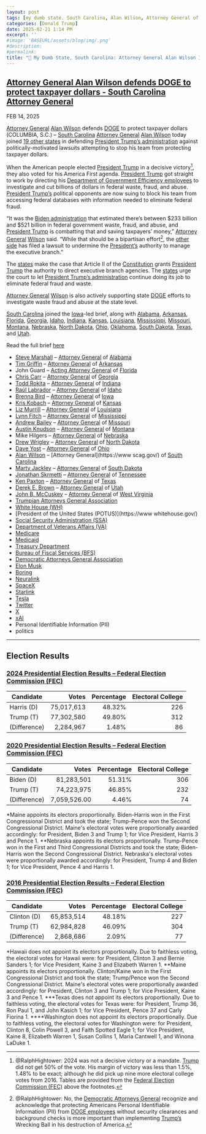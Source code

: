 ```yaml
---
layout: post
tags: [my dumb state. South Carolina, Alan Wilson, Attorney General of South Carolina, Brenna Bird, Attorney General of Iowa, Jonathan Skrmetti, Attorney General of Tennessee, JohnGuard, Acting Attorney General of Florida, Chris Carr, Attorney General of Georgia.gov, Liz Murrill, Attorney General of Louisiana, Lynn Fitch, Attorney General / MS.GOV of Mississippi, Dave Yost, Attorney General of Ohio, Ken Paxton, Attorney General of Texas, Steve Marshall, Attorney General of Alabama, Raúl Labrador, Attorney General of Idaho, Drew Wrigley, Attorney General of North Dakota, Derek E. Brown, Attorney General of Utah, Todd Rokita, Attorney General of Indiana, Marty Jackley, Attorney General of South Dakota, Tim Griffin, Attorney General of Arkansass, Austin Knudson, Attorney General of Montana, Andrew Bailey, Attorney General of Missouri, Kris Kobach, Attorney General of Kansas, John B. McCuskey, Attorney General of West Virginia, Mike Hilgers, Attorney General of Nebraska, Trumpian Attorneys General Association, White House (WH), President of the United States (POTUS), Social Security Administration (SSA), Department of Veterans Affairs (VA), Medicare, Medicaid, Treasury Department, Bureau of Fiscal Services (BFS), Democratic Attorneys General Association, Elon Musk, Boring, Neuralink, SpaceX, Starlink, Tesla, Twitter, X, xAI, Personal Identifiable Information (PII), politics]
categories: [Donald Trump]
date: 2025-02-21 1:14 PM
excerpt: ''
#image: 'BASEURL/assets/blog/img/.png'
#description:
#permalink:
title: "🚨 My Dumb State, South Carolina: Attorney General Alan Wilson Is Not Interested In Protecting South Carolinians' Personal Identifiable Information (PII) In the Biggest Data Breach of the US Treasury Central Payment System! 🚨"
---
```



## [Attorney General Alan Wilson defends DOGE to protect taxpayer dollars - South Carolina Attorney General](https://www.scag.gov/about-the-office/news/attorney-general-alan-wilson-defends-doge-to-protect-taxpayer-dollars/)

FEB 14, 2025

[Attorney General](https://www.scag.gov/) [Alan Wilson](https://www.scag.gov/about-the-office/meet-the-attorney-general/) defends [DOGE](https://doge.gov/) to protect taxpayer dollars
(COLUMBIA, S.C.) – [South Carolina](https://www.sc.gov/) [Attorney General](https://www.scag.gov/) [Alan Wilson](https://www.scag.gov/about-the-office/meet-the-attorney-general/) today joined [19 other states](https://republicanags.com/) in defending [President Trump’s administration](https://www.whitehouse.gov/) against politically-motivated lawsuits attempting to stop his team from protecting taxpayer dollars.

When the American people elected [President Trump](https://www.whitehouse.gov/) in a decisive victory[^21], they also voted for his America First agenda. [President Trump](https://www.whitehouse.gov/) got straight to work by directing his [Department of Government Efficiency employees](https://www.scag.gov/) to investigate and cut billions of dollars in federal waste, fraud, and abuse. [President Trump’s](https://www.whitehouse.gov) political opponents are now suing to block his team from accessing federal databases with information needed to eliminate federal fraud.

[^21]: @RalphHightower: 2024 was not a decisive victory or a mandate. [Trump](https://www.whitehouse.gov/) did not get 50% of the vote. His margin of victory was less than 1.5%, 1.48% to be exact; although he did pick up nine more electoral college votes from 2016. Tables are provided from the [Federal Election Commission (FEC)](https://www.fec.gov/) above the footnotes.

“It was the [Biden administration](bidenwhitehouse.archives.gov/) that estimated there’s between \$233 billion and \$521 billion in federal government waste, fraud, and abuse, and [President Trump](https://www.whitehouse.gov/) is combatting that and saving taxpayers’ money,” [Attorney General](https://www.scag.gov/) [Wilson](https://www.scag.gov/about-the-office/meet-the-attorney-general/) said. “While that should be a bipartisan effort[^31], the [other side](https://www.dems.org/) has filed a lawsuit to undermine the [President’s](https://www.whitehouse.gov/) authority to manage the executive branch.”

[^31]: @RalphHightower: No, the [Democratic Attorneys General](https://www.dems.org/) recognize and acknowledge that protecting Americans Personal Identifiable Information (PII) from [DOGE employees](https://doge.gov/) without security clearances and background checks is more important than implementing [Trump’s](https://www.whitehouse.gov/) Wrecking Ball in his destruction of America.

The [states](https://republicanags.com/) make the case that Article II of the [Constitution](https://constitution.congress.gov/) grants [President Trump](https://www.whitehouse.gov/) the authority to direct executive branch agencies. The [states](https://republicanags.com/) urge the court to let [President Trump’s administration](https://www.whitehouse.gov/) continue doing its job to eliminate federal fraud and waste.

[Attorney General](https://www.scag.gov/) [Wilson](https://www.scag.gov/about-the-office/meet-the-attorney-general/) is also actively supporting state [DOGE](https://www.scag.gov/) efforts to investigate waste fraud and abuse at the state level.

[South Carolina](https://www.scag.gov/) joined the [Iowa](https://www.iowaattorneygeneral.gov/)-led brief, along with [Alabama](https://www.alabamaag.gov/), [Arkansas](https://arkansasag.gov/), [Florida](https://www.myfloridalegal.com/), [Georgia](https://law.georgia.gov/), [Idaho](https://www.ag.idaho.gov/), [Indiana](https://www.in.gov/attorneygeneral/), [Kansas](https://www.ag.ks.gov/), [Louisiana](https://ag.louisiana.gov/), [Mississippi](https://www.ms.gov/Agencies/attorney-general), [Missouri](https://ago.mo.gov/), [Montana](https://dojmt.gov/), [Nebraska](https://ago.nebraska.gov/), [North Dakota](https://attorneygeneral.nd.gov/), [Ohio](https://www.ohioattorneygeneral.gov/), [Oklahoma](https://oklahoma.gov/oag/about/bio.html), [South Dakota](https://atg.sd.gov/#gsc.tab=0), [Texas](https://www.texasattorneygeneral.gov/), and [Utah](https://attorneygeneral.utah.gov/).

Read the full brief [here](https://www.scag.gov/media/1pljpa02/doc-53-amicus-brief-of-state-of-iowa-et-al.pdf)

- [Steve Marshall](https://www.alabamaag.gov/about/) – [Attorney General](https://www.alabamaag.gov/) of [Alabama](https://www.alabama.gov/)
- [Tim Griffin](https://arkansasag.gov/meet-tim/) – [Attorney General](https://arkansasag.gov/) of [Arkansas](https://www.az.gov/)
- John Guard – [Acting Attorney General](https://www.myfloridalegal.com/) of [Florida](https://www.myflorida.com/)
- [Chris Carr](https://georgia.gov/chris-carr) – [Attorney General](https://law.georgia.gov/) of [Georgia](https://georgia.gov/)
- [Todd Rokita](https://www.in.gov/attorneygeneral/about-the-office/about-the-attorney-general/) – [Attorney General](https://www.in.gov/attorneygeneral/) of [Indiana](https://www.in.gov/)
- [Raúl Labrador](https://www.ag.idaho.gov/about/) – [Attorney General](https://www.ag.idaho.gov/) of [Idaho](https://www.idaho.gov/)
- [Brenna Bird](https://www.iowaattorneygeneral.gov/about-us/about-attorney-general-brenna-bird) – [Attorney General](https://www.iowaattorneygeneral.gov/) of [Iowa](https://www.iowa.gov/)
- [Kris Kobach](https://www.ag.ks.gov/about-us/attorney-general-kris-w-kobach) – [Attorney General](https://www.ag.ks.gov/) of [Kansas](https://www.kansas.gov/,)
- [Liz Murrill](https://ag.louisiana.gov/About) – [Attorney General](https://ag.louisiana.gov/) of [Louisiana](https://www.louisiana.gov/)
- [Lynn Fitch](https://attorneygenerallynnfitch.com/) – [Attorney General](https://www.ms.gov/Agencies/attorney-general) of [Mississippi](https://www.ms.gov/)
- [Andrew Bailey](https://ago.mo.gov/about-us/about-ag-bailey/) – [Attorney General](https://ago.mo.gov/) of [Missouri](https://www.mo.gov/)
- [Austin Knudson](https://dojmt.gov/attorney-generals-office/about-austin-knudsen/) – [Attorney General](https://dojmt.gov/) of [Montana](https://www.mt.gov/)
- Mike Hilgers – [Attorney General](https://ago.nebraska.gov/) of [Nebraska](https://www.nebraska.gov/)
- [Drew Wrigley](https://attorneygeneral.nd.gov/attorney-generals-office/) – [Attorney General](https://attorneygeneral.nd.gov/) of [North Dakota](https://www.nd.gov/)
- [Dave Yost](https://www.ohioattorneygeneral.gov/About-AG/Dave-Yost) – [Attorney General](https://www.ohioattorneygeneral.gov/) of [Ohio](https://ohio.gov/)
- [Alan Wilson](https://www.scag.gov/about-the-office/meet-the-attorney-general/) – [Attorney General](https://www scag.gov/) of [South Carolina](https://www.sc.gov/)
- [Marty Jackley](https://atg.sd.gov/OurOffice/bio.aspx#gsc.tab=0) – [Attorney General](https://atg.sd.gov/#gsc.tab=0) of [South Dakota](https://www.sd.gov/)
- [Jonathan Skrmetti](https://www.tn.gov/attorneygeneral/about-the-office/general-skrmetti.html) – [Attorney General](https://www.tn.gov/attorneygeneral.html) of [Tennessee](https://www.tn.gov/)
- [Ken Paxton](https://www.texasattorneygeneral.gov/about-office) – [Attorney General](https://www.texasattorneygeneral.gov/) of [Texas](https://www.texas.gov/)
- [Derek E. Brown](https://attorneygeneral.utah.gov/staff/derek-brown/) – [Attorney General](https://attorneygeneral.utah.gov/) of [Utah](https://www.utah.gov/)
- [John B. McCuskey](https://ago.wv.gov/about/Pages/Meet-The-Attorney-General.aspx) – [Attorney General](https://ago.wv.gov/Pages/default.aspx) of [West Virginia](https://www.wv.gov/)
- [Trumpian Attorneys General Association](https://republicanags.com/)
- [White House (WH)](https://www.whitehouse.gov/)
- [President of the United States (POTUS)](https://www whitehouse.gov/)
- [Social Security Administration (SSA)](https://www.ssa.gov/)
- [Department of Veterans Affairs (VA)](https://www.va.gov/)
- [Medicare](https://www.medicare.gov/)
- [Medicaid](https://www.medicaid.gov/)
- [Treasury Department](https://home.treasury.gov/)
- [Bureau of Fiscal Services (BFS)](http://www.fiscal.treasury.gov/)
- [Democratic Attorneys General Association](https://www.dems.org/)
- [Elon Musk](https://x.com/elonmusk/)
- [Boring](https://www.boringcompany.com/)
- [Neuralink](https://neuralink.com/)
- [SpaceX](https://www.spacex.com/)
- [Starlink](https://www.starlink.com/)
- [Tesla](https://www.tesla.com/)
- [Twitter](https://twitter.com/)
- [ X ](https://x.com/)
- [xAI](https://x.ai/)
- Personal Identifiable Information (PII)
- politics

----

## Election Results

### [2024 Presidential Election Results – Federal Election Commission (FEC)](https://www.fec.gov/resources/cms-content/documents/2024presgeresults.pdf)

| Candidate | Votes | Percentage | Electoral College |
|---|--:|---:|---:|
| Harris (D) | 75,017,613 | 48.32% | 226 |
| Trump (T) | 77,302,580 | 49.80% | 312 |
| (Difference) | 2,284,967 | 1.48% | 86 |


### [2020 Presidential Election Results – Federal Election Commission (FEC)](https://www.fec.gov/resources/cms-content/documents/federalelections2020.pdf)

| Candidate | Votes | Percentage | Electoral College |
|---|--:|---:|---:|
| Biden (D) | 81,283,501 | 51.31% | 306 |
| Trump (T) | 74,223,975 | 46.85% | 232 |
| (Difference) | 7,059,526.00 | 4.46% | 74 |

*Maine appoints its electors proportionally. Biden-Harris won in the First Congressional District and took the state; Trump-Pence won the Second Congressional District. Maine's electoral votes were proportionally awarded accordingly: for President, Biden 3 and Trump 1; for Vice President, Harris 3 and Pence 1.
**Nebraska appoints its electors proportionally. Trump-Pence won in the First and Third Congressional Districts and took the state; Biden-Harris won the Second Congressional District. Nebraska's electoral votes were proportionally awarded accordingly: for President, Trump 4 and Biden 1; for Vice President, Pence 4 and Harris 1.

### [2016 Presidential Election Results – Federal Election Commission (FEC)](https://www.fec.gov/resources/cms-content/documents/federalelections2020.pdf)

| Candidate | Votes | Percentage | Electoral College |
|---|--:|---:|---:|
| Clinton (D) | 65,853,514 | 48.18% | 227 |
| Trump (T) | 62,984,828 | 46.09% | 304 |
| (Difference) | 2,868,686 | 2.09% | 77 |

*Hawaii does not appoint its electors proportionally. Due to faithless voting, the electoral votes for Hawaii were: for President, Clinton 3 and Bernie Sanders 1; for Vice President, Kaine 3 and Elizabeth Warren 1.
  **Maine appoints its electors proportionally. Clinton/Kaine won in the First Congressional District and took the state; Trump/Pence won the Second Congressional District. Maine's electoral votes were proportionally awarded accordingly: for President, Clinton 3 and Trump 1; for Vice President, Kaine 3 and Pence 1.
 ***Texas does not appoint its electors proportionally. Due to faithless voting, the electoral votes for Texas were: for President, Trump 36, Ron Paul 1, and John Kasich 1; for Vice President, Pence 37 and Carly Fiorina 1.
****Washington does not appoint its electors proportionally. Due to faithless voting, the electoral votes for Washington were: for President, Clinton 8, Colin Powell 3, and Faith Spotted Eagle 1; for Vice President, Kaine 8, Elizabeth Warren 1, Susan Collins 1, Maria Cantwell 1, and Winona LaDuke 1.

